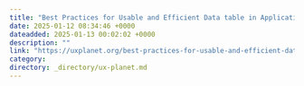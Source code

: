 ```yaml
---
title: "Best Practices for Usable and Efficient Data table in Applications"
date: 2025-01-12 08:34:46 +0000
dateadded: 2025-01-13 00:02:02 +0000
description: ""
link: "https://uxplanet.org/best-practices-for-usable-and-efficient-data-table-in-applications-4a1d1fb29550?source=rss----819cc2aaeee0---4"
category:
directory: _directory/ux-planet.md
---
```

